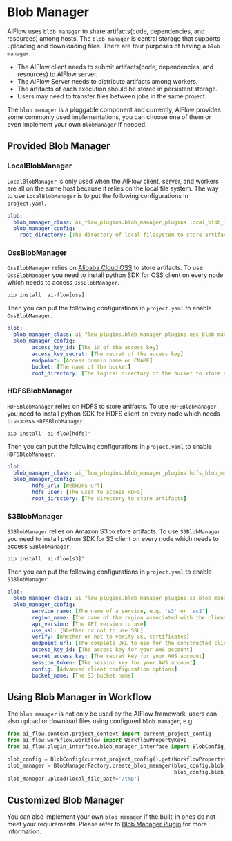 # Blob Manager

AIFlow uses `blob manager` to share artifacts(code, dependencies, and resources) among hosts. The `blob manager` is central storage that supports uploading and downloading files. There are four purposes of having a `blob manager`.

* The AIFlow client needs to submit artifacts(code, dependencies, and resources) to AIFlow server.
* The AIFlow Server needs to distribute artifacts among workers.
* The artifacts of each execution should be stored in persistent storage.
* Users may need to transfer files between jobs in the same project.

The `blob manager` is a pluggable component and currently, AIFlow provides some commonly used implementations, you can choose one of them or even implement your own `BlobManager` if needed.

## Provided Blob Manager

### LocalBlobManager

`LocalBlobManager` is only used when the AIFlow client, server, and workers are all on the same host because it relies on the local file system. The way to use `LocalBlobManager` is to put the following configurations in `project.yaml`.

```yaml
blob:
  blob_manager_class: ai_flow_plugins.blob_manager_plugins.local_blob_manager.LocalBlobManager
  blob_manager_config:
    root_directory: [The directory of local filesystem to store artifacts]
```

### OssBlobManager

`OssBlobManager` relies on [Alibaba Cloud OSS](https://www.alibabacloud.com/en/product/object-storage-service) to store artifacts. To use `OssBlobManager` you need to install python SDK for OSS client on every node which needs to access `OssBlobManager`.

```shell
pip install 'ai-flow[oss]'
```

Then you can put the following configurations in `project.yaml` to enable `OssBlobManager`.

```yaml
blob:
  blob_manager_class: ai_flow_plugins.blob_manager_plugins.oss_blob_manager.OssBlobManager
  blob_manager_config:
        access_key_id: [The id of the access key]
        access_key_secret: [The secret of the access key]
        endpoint: [Access domain name or CNAME]
        bucket: [The name of the bucket]
        root_directory: [The logical directory of the bucket to store artifacts]
```

### HDFSBlobManager

`HDFSBlobManager` relies on HDFS to store artifacts. To use `HDFSBlobManager` you need to install python SDK for HDFS client on every node which needs to access `HDFSBlobManager`.

```shell
pip install 'ai-flow[hdfs]'
```

Then you can put the following configurations in `project.yaml` to enable `HDFSBlobManager`.

```yaml
blob:
  blob_manager_class: ai_flow_plugins.blob_manager_plugins.hdfs_blob_manager.HDFSBlobManager
  blob_manager_config:
        hdfs_url: [WebHDFS url]
        hdfs_user: [The user to access HDFS]
        root_directory: [The directory to store artifacts]
```

### S3BlobManager

`S3BlobManager` relies on Amazon S3 to store artifacts. To use `S3BlobManager` you need to install python SDK for S3 client on every node which needs to access `S3BlobManager`.

```shell
pip install 'ai-flow[s3]'
```

Then you can put the following configurations in `project.yaml` to enable `S3BlobManager`.

```yaml
blob:
  blob_manager_class: ai_flow_plugins.blob_manager_plugins.s3_blob_manager.S3BlobManager
  blob_manager_config:
        service_name: [The name of a service, e.g. 's3' or 'ec2']
        region_name: [The name of the region associated with the client]
        api_version: [The API version to use]
        use_ssl: [Whether or not to use SSL]
        verify: [Whether or not to verify SSL certificates]
        endpoint_url: [The complete URL to use for the constructed client]
        access_key_id: [The access key for your AWS account]
        secret_access_key: [The secret key for your AWS account]
        session_token: [The session key for your AWS account]
        config: [Advanced client configuration options]
        bucket_name: [The S3 bucket name]
```

## Using Blob Manager in Workflow

The `blob manager` is not only be used by the AIFlow framework, users can also upload or download files using configured `blob manager`, e.g.

```python
from ai_flow.context.project_context import current_project_config
from ai_flow.workflow.workflow import WorkflowPropertyKeys
from ai_flow.plugin_interface.blob_manager_interface import BlobConfig, BlobManagerFactory

blob_config = BlobConfig(current_project_config().get(WorkflowPropertyKeys.BLOB))
blob_manager = BlobManagerFactory.create_blob_manager(blob_config.blob_manager_class(),
                                                      blob_config.blob_manager_config())
blob_manager.upload(local_file_path='/tmp')
```

## Customized Blob Manager

You can also implement your own `blob manager` if the built-in ones do not meet your requirements. Please refer to [Blob Manager Plugin](../customize/blob_manager_plugin.md) for more information.
